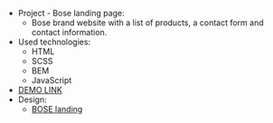 - Project - Bose landing page:
  - Bose brand website with a list of products, a contact form and contact information.
- Used technologies:
  - HTML
  - SCSS
  - BEM
  - JavaScript
- [DEMO LINK](https://maksym-kryvolap.github.io/bose-landing/)
- Design:
  - [BOSE landing](https://www.figma.com/file/OMjQNb3hg1LKMV4OwyQ3Ao/BOSE?node-id=0%3A1)
